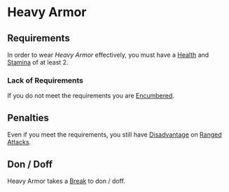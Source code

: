 # Heavy Armor

## Requirements

In order to wear *Heavy Armor* effectively, you must have a [Health](../../Player%20Characters/Attributes/Health.md) and [Stamina](../../Player%20Characters/Attributes/Stamina.md) of at least 2.

### Lack of Requirements

If you do not meet the requirements you are [Encumbered](../../Game%20Procedures/Conditions/Encumbered.md).

## Penalties

Even if you meet the requirements, you still have [Disadvantage](../../Game%20Procedures/Die%20Rolling%20Mechanics/Disadvantage.md) on [Ranged Attacks](../../Game%20Procedures/Combat/Ranged%20Attack.md).

## Don / Doff

Heavy Armor takes a [Break](../../Game%20Procedures/Core%20Procedures/Break.md) to don / doff.
